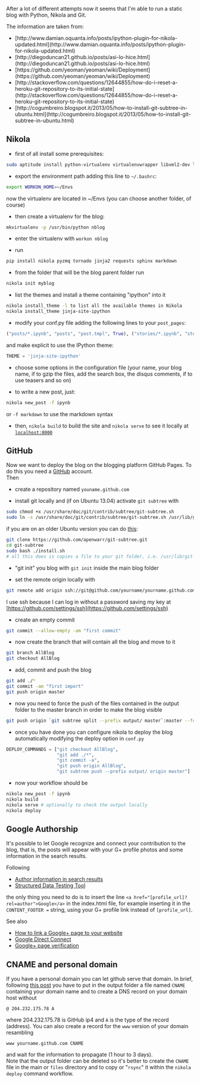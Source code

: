 <!-- 
.. link: 
.. description: 
.. tags: blogging, code, ipython, Nikola, Git, GitHub
.. date: 2013/08/18 01:29:57
.. title: Blogging with Nikola + Ipython + Git(Hub)
.. slug: blogging-with-nikola-ipython-github
-->

After a lot of different attempts now it seems that I'm able to run a static 
blog with Python, Nikola and Git.    

<!-- TEASER_END -->

The information are taken from:    
<ul>
<li> [http://www.damian.oquanta.info/posts/ipython-plugin-for-nikola-updated.html](http://www.damian.oquanta.info/posts/ipython-plugin-for-nikola-updated.html)</li>
<li> [http://diegoduncan21.github.io/posts/asi-lo-hice.html](http://diegoduncan21.github.io/posts/asi-lo-hice.html)</li>
<li> [https://github.com/yeoman/yeoman/wiki/Deployment](https://github.com/yeoman/yeoman/wiki/Deployment)</li>
<li> [http://stackoverflow.com/questions/12644855/how-do-i-reset-a-heroku-git-repository-to-its-initial-state](http://stackoverflow.com/questions/12644855/how-do-i-reset-a-heroku-git-repository-to-its-initial-state)</li>
<li> [http://cogumbreiro.blogspot.it/2013/05/how-to-install-git-subtree-in-ubuntu.html](http://cogumbreiro.blogspot.it/2013/05/how-to-install-git-subtree-in-ubuntu.html)</li>
</ul>

## Nikola

* first of all install some prerequisites:
````bash
sudo aptitude install python-virtualenv virtualenvwrapper libxml2-dev libxslt-dev
````

* export the environment path adding this line to `~/.bashrc`:
````bash
export WORKON_HOME=~/Envs
````
now the virtualenv are located in ~/Envs (you can choose another folder, of course)

* then create a virtualenv for the blog:
````bash
mkvirtualenv -p /usr/bin/python nblog
````

* enter the virtualenv with `workon nblog`

* run 
````bash
pip install nikola pyzmq tornado jinja2 requests sphinx markdown
````

* from the folder that will be the blog parent folder run
````bash
nikola init myblog
````

* list the themes and install a theme containing "ipython" into it
````bash
nikola install_theme -l to list all the available themes in Nikola
nikola install_theme jinja-site-ipython 
````

* modify your conf.py file adding the following lines to your `post_pages`:
````python
("posts/*.ipynb", "posts", "post.tmpl", True), ("stories/*.ipynb", "stories", "story.tmpl", False),
````
and make explicit to use the IPython theme:
````python
THEME = 'jinja-site-ipython'
````

* choose some options in the configuration file (your name, your blog name, if to gzip the files, 
add the search box, the disqus comments, if to use teasers and so on)

* to write a new post, just: 
````bash 
nikola new_post -f ipynb
````
or `-f markdown` to use the markdown syntax

* then, `nikola build` to build the site and `nikola serve` to see it
locally at [`localhost:8000`](localhost:8000)

## GitHub

Now we want to deploy the blog on the blogging platform GitHub Pages.
To do this you need a [GitHub](https://github.com/) account.    
Then    

* create a repository named `youname.github.com`

* install git locally and (if on Ubuntu 13.04) activate `git subtree` with
````bash
sudo chmod +x /usr/share/doc/git/contrib/subtree/git-subtree.sh
sudo ln -s /usr/share/doc/git/contrib/subtree/git-subtree.sh /usr/lib/git-core/git-subtree
````
if you are on an older Ubuntu version you can do [this](http://www.betaful.com/2011/01/i-love-git-subtree/):
````bash
git clone https://github.com/apenwarr/git-subtree.git
cd git-subtree
sudo bash ./install.sh 
# all this does is copies a file to your git folder, i.e. /usr/lib/git-core
````

* "git init" you blog with `git init` inside the main blog folder

* set the remote origin locally with
````bash
git remote add origin ssh://git@github.com/yourname/yourname.github.com.git    
````
I use ssh because I can log in without a password saving my key at 
[https://github.com/settings/ssh](https://github.com/settings/ssh)

* create an empty commit
````bash
git commit --allow-empty -am "first commit"
````

* now create the branch that will contain all the blog and move to it
````bash
git branch AllBlog
git checkout AllBlog
````

* add, commit and push the blog
````bash
git add ./*
git commit -am "first import"
git push origin master
````

* now you need to force the push of the files contained in the output folder to the master branch
in order to make the blog visible
````bash
git push origin `git subtree split --prefix output/ master`:master --force
````

* once you have done you can configure nikola to deploy the blog automatically 
modifying the deploy option in `conf.py`
````python
DEPLOY_COMMANDS = ["git checkout AllBlog",
				   "git add ./*",
				   "git commit -a",
				   "git push origin AllBlog",
				   "git subtree push --prefix output/ origin master"]
````

* now your workflow should be
````bash
nikola new_post -f ipynb
nikola build
nikola serve # optionally to check the output locally
nikola deploy
````

## Google Authorship

It's possible to let Google recognize and connect your contribution to the blog, 
that is, the posts will appear with your G+ profile photos and some information in the search results.

Following 

* [Author information in search results](https://support.google.com/webmasters/answer/1408986?expand=option2)
* [Structured Data Testing Tool](http://www.google.com/webmasters/tools/richsnippets)

the only thing you need to do is to insert the line `<a href="[profile_url]?rel=author">Google</a>`
in the index.html file, for example inserting it in the `CONTENT_FOOTER =` string, 
using your G+ profile link instead of `[profile_url]`.

See also

* [How to link a Google+ page to your website](https://support.google.com/webmasters/answer/1708844?hl=en)
* [Google Direct Connect](https://support.google.com/plus/answer/1711199?hl=en)
* [Google+ page verification](https://support.google.com/plus/contact/page_verification)

## CNAME and personal domain

If you have a personal domain you can let github serve that domain.
In brief, following [this post](http://blog.sathomas.me/post/custom-domains-with-github-pages)
you have to put in the output folder a file named `CNAME` containing your domain name and to
create a DNS record on your domain host without
````
@ 204.232.175.78 A
````
where 204.232.175.78 is GitHub ip4 and `A` is the type of the record (address).
You can also create a record for the `www` version of your domain resambling
````
www yourname.github.com CNAME
````
and wait for the information to propagate (1 hour to 3 days).    
Note that the output folder can be deleted so it's better to create the `CNAME` file
in the main or `files` directory and to copy or "`rsync`" it within the `nikola deploy`
command workflow.



